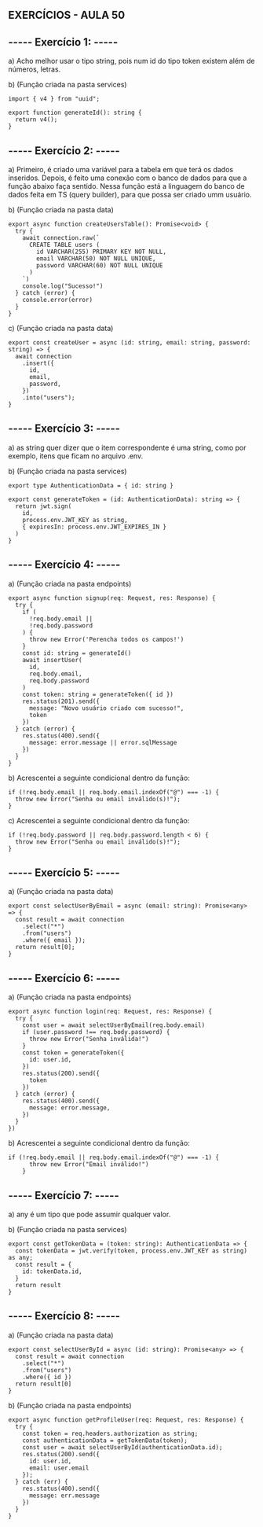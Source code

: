 ## EXERCÍCIOS - AULA 50

## ----- Exercício 1: -----

a) Acho melhor usar o tipo string, pois num id do tipo token existem além de números, letras.

b) (Função criada na pasta services)
```
import { v4 } from "uuid";

export function generateId(): string {
  return v4();
}
```

## ----- Exercício 2: -----

a) Primeiro, é criado uma variável para a tabela em que terá os dados inseridos. Depois, é feito uma conexão com o banco de dados para que a função abaixo faça sentido. Nessa função está a linguagem do banco de dados feita em TS (query builder), para que possa ser criado umm usuário.

b) (Função criada na pasta data)
```
export async function createUsersTable(): Promise<void> {
  try {
    await connection.raw(`
      CREATE TABLE users (
        id VARCHAR(255) PRIMARY KEY NOT NULL,
        email VARCHAR(50) NOT NULL UNIQUE,
        password VARCHAR(60) NOT NULL UNIQUE
      )
    `)
    console.log("Sucesso!")
  } catch (error) {
    console.error(error)
  }
}
```

c) (Função criada na pasta data)
```
export const createUser = async (id: string, email: string, password: string) => {
  await connection
    .insert({
      id,
      email,
      password,
    })
    .into("users");
}
```
## ----- Exercício 3: -----

a) as string quer dizer que o item correspondente é uma string, como por exemplo, itens que ficam no arquivo .env.

b) (Função criada na pasta services)
```
export type AuthenticationData = { id: string }

export const generateToken = (id: AuthenticationData): string => {
  return jwt.sign(
    id,
    process.env.JWT_KEY as string,
    { expiresIn: process.env.JWT_EXPIRES_IN }
  )
}
```

## ----- Exercício 4: -----

a) (Função criada na pasta endpoints)
```
export async function signup(req: Request, res: Response) {
  try {
    if (
      !req.body.email ||
      !req.body.password
    ) {
      throw new Error('Perencha todos os campos!')
    }
    const id: string = generateId()
    await insertUser(
      id,
      req.body.email,
      req.body.password
    )
    const token: string = generateToken({ id })
    res.status(201).send({
      message: "Novo usuário criado com sucesso!",
      token
    })
  } catch (error) {
    res.status(400).send({
      message: error.message || error.sqlMessage
    })
  }
}
```

b) Acrescentei a seguinte condicional dentro da função:
```
if (!req.body.email || req.body.email.indexOf("@") === -1) {
  throw new Error("Senha ou email inválido(s)!");
}
```

c) Acrescentei a seguinte condicional dentro da função:
```
if (!req.body.password || req.body.password.length < 6) {
  throw new Error("Senha ou email inválido(s)!");
}
```

## ----- Exercício 5: -----

a) (Função criada na pasta data)
```
export const selectUserByEmail = async (email: string): Promise<any> => {
  const result = await connection
    .select("*")
    .from("users")
    .where({ email });
  return result[0];
}
```

## ----- Exercício 6: -----

a) (Função criada na pasta endpoints)
```
export async function login(req: Request, res: Response) {
  try {
    const user = await selectUserByEmail(req.body.email)
    if (user.password !== req.body.password) {
      throw new Error("Senha inválida!")
    }
    const token = generateToken({
      id: user.id,
    })
    res.status(200).send({
      token
    })
  } catch (error) {
    res.status(400).send({
      message: error.message,
    })
  }
})
```

b) Acrescentei a seguinte condicional dentro da função:
```
if (!req.body.email || req.body.email.indexOf("@") === -1) {
      throw new Error("Email inválido!")
    }
```

## ----- Exercício 7: -----

a) any é um tipo que pode assumir qualquer valor. 

b) (Função criada na pasta services)
```
export const getTokenData = (token: string): AuthenticationData => {
  const tokenData = jwt.verify(token, process.env.JWT_KEY as string) as any;
  const result = {
    id: tokenData.id,
  }
  return result
}
```

## ----- Exercício 8: -----

a) (Função criada na pasta data) 
```
export const selectUserById = async (id: string): Promise<any> => {
  const result = await connection
    .select("*")
    .from("users")
    .where({ id })
  return result[0]
}
```

b) (Função criada na pasta endpoints)
```
export async function getProfileUser(req: Request, res: Response) {
  try {
    const token = req.headers.authorization as string;
    const authenticationData = getTokenData(token);
    const user = await selectUserById(authenticationData.id);
    res.status(200).send({
      id: user.id,
      email: user.email
    });
  } catch (err) {
    res.status(400).send({
      message: err.message
    })
  }
}
```


